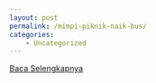 ```yaml
---
layout: post
permalink: /mimpi-piknik-naik-bus/
categories:
    - Uncategorized
---
```


[Baca Selengkapnya](/09)
